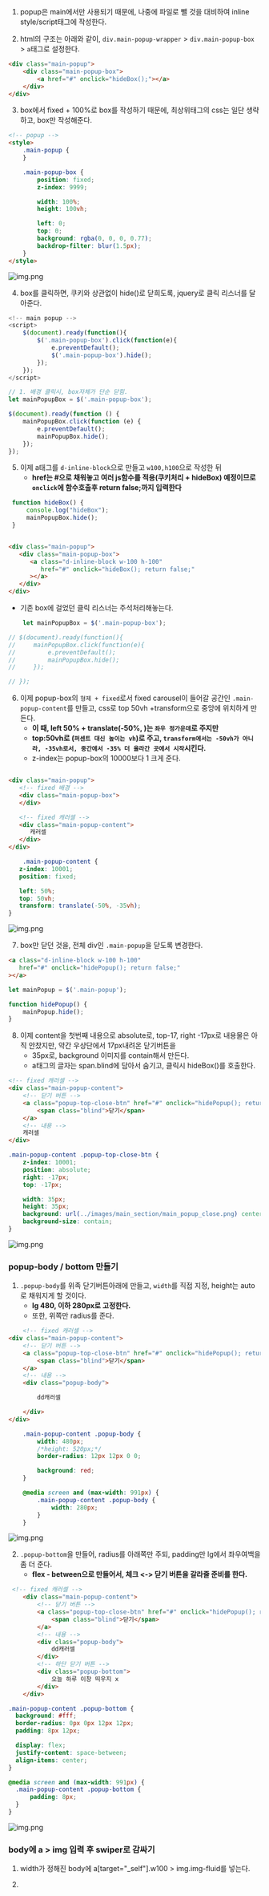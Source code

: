 1. popup은 main에서만 사용되기 때문에, 나중에 파일로 뺄 것을 대비하여 inline style/script태그에 작성한다.

2. html의 구조는 아래와 같이, `div.main-popup-wrapper` > `div.main-popup-box` > `a`태그로 설정한다.

```html
<div class="main-popup">
    <div class="main-popup-box">
        <a href="#" onclick="hideBox();"></a>
    </div>
</div>
```

3. box에서 fixed + 100%로 box를 작성하기 때문에, 최상위태그의 css는 일단 생략하고, box만 작성해준다.
```html
<!-- popup -->
<style>
    .main-popup {
    }

    .main-popup-box {
        position: fixed;
        z-index: 9999;

        width: 100%;
        height: 100vh;

        left: 0;
        top: 0;
        background: rgba(0, 0, 0, 0.77);
        backdrop-filter: blur(1.5px);
    }
</style>
```
![img.png](../ui/358.png)

4. box를 클릭하면, 쿠키와 상관없이 hide()로 닫희도록, jquery로 클릭 리스너를 달아준다.
```js
<!-- main popup -->
<script>
    $(document).ready(function(){
        $('.main-popup-box').click(function(e){
            e.preventDefault();
            $('.main-popup-box').hide();
        });
    });
</script>
```
```js
// 1. 배경 클릭시, box자체가 단순 닫힘.
let mainPopupBox = $('.main-popup-box');

$(document).ready(function () {
    mainPopupBox.click(function (e) {
        e.preventDefault();
        mainPopupBox.hide();
    });
});
```
5. 이제 a태그를 `d-inline-block`으로 만들고 `w100,h100`으로 작성한 뒤 
   - **href는 #으로 채워놓고 여러 js함수를 적용(쿠키처리 + hideBox) 예정이므로 `onclick`에 함수호출후 return false;까지 입력한다**
```js
 function hideBox() {
     console.log("hideBox");
     mainPopupBox.hide();
 }
```
```html

<div class="main-popup">
   <div class="main-popup-box">
      <a class="d-inline-block w-100 h-100"
         href="#" onclick="hideBox(); return false;"
      ></a>
   </div>
</div>

```
   - 기존 box에 걸었던 클릭 리스너는 주석처리해놓는다.
```js
    let mainPopupBox = $('.main-popup-box');

// $(document).ready(function(){
//     mainPopupBox.click(function(e){
//         e.preventDefault();
//         mainPopupBox.hide();
//     });

// });
```

6. 이제 popup-box의 `형제 + fixed`로서 fixed carousel이 들어갈 공간인 `.main-popup-content`를 만들고, css로 top 50vh +transform으로 중앙에 위치하게 만든다.
   - **이 때, left 50% + translate(-50%, )는 `좌우 정가운데`로 주지만**
   - **top:50vh로 (`퍼센트 대신 높이는 vh`)로 주고, `transform에서는 -50vh가 아니라, -35vh로서, 중간에서 -35% 더 올라간 곳에서 시작`시킨다.**
   - z-index는 popup-box의 10000보다 1 크게 준다.

```html

<div class="main-popup">
   <!-- fixed 배경 -->
   <div class="main-popup-box">
   </div>

   <!-- fixed 캐러셀 -->
   <div class="main-popup-content">
      캐러셀
   </div>
</div>
```

```css
    .main-popup-content {
   z-index: 10001;
   position: fixed;

   left: 50%;
   top: 50vh;
   transform: translate(-50%, -35vh);
}
```
![img.png](../ui/359.png)

7. box만 닫던 것을, 전체 div인 `.main-popup`을 닫도록 변경한다.
```html
<a class="d-inline-block w-100 h-100"
   href="#" onclick="hidePopup(); return false;"
></a>
```
```js
let mainPopup = $('.main-popup');

function hidePopup() {
    mainPopup.hide();
}
```


8. 이제 content을 첫번째 내용으로 absolute로, top-17, right -17px로 내용물은 아직 안찼지만, 약간 우상단에서 17px내려온 닫기버튼을
   - 35px로, background 이미지를 contain해서 만든다.
   - a태그의 글자는 span.blind에 담아서 숨기고, 클릭시 hideBox()를 호출한다.
```html
<!-- fixed 캐러셀 -->
<div class="main-popup-content">
    <!-- 닫기 버튼 -->
    <a class="popup-top-close-btn" href="#" onclick="hidePopup(); return false;">
        <span class="blind">닫기</span>
    </a>
    <!-- 내용 -->
    캐러셀
</div>
```
```css
.main-popup-content .popup-top-close-btn {
    z-index: 10001;
    position: absolute;
    right: -17px;
    top: -17px;

    width: 35px;
    height: 35px;
    background: url(../images/main_section/main_popup_close.png) center no-repeat;
    background-size: contain;
}
```
![img.png](../ui/360.png)


### popup-body / bottom 만들기
1. `.popup-body`를 위족 닫기버튼아래에 만들고, `width`를 직접 지정, height는 auto로 채워지게 할 것이다.
   - **lg 480, 이하 280px로 고정한다.**
   - 또한, 위쪽만 radius를 준다.
```html
    <!-- fixed 캐러셀 -->
<div class="main-popup-content">
    <!-- 닫기 버튼 -->
    <a class="popup-top-close-btn" href="#" onclick="hidePopup(); return false;">
        <span class="blind">닫기</span>
    </a>
    <!-- 내용 -->
    <div class="popup-body">

        dd캐러셀

    </div>
</div>
```
```css
    .main-popup-content .popup-body {
        width: 480px;
        /*height: 520px;*/
        border-radius: 12px 12px 0 0;

        background: red;
    }

    @media screen and (max-width: 991px) {
        .main-popup-content .popup-body {
            width: 280px;
        }
    }
```
![img.png](../ui/361.png)

2. `.popup-bottom`을 만들어, radius를 아래쪽만 주되, padding만 lg에서 좌우여백을 좀 더 준다.
   - **flex - between으로 만들어서, 체크 <-> 닫기 버튼을 갈라줄 준비를 한다.**
```html
 <!-- fixed 캐러셀 -->
    <div class="main-popup-content">
        <!-- 닫기 버튼 -->
        <a class="popup-top-close-btn" href="#" onclick="hidePopup(); return false;">
            <span class="blind">닫기</span>
        </a>
        <!-- 내용 -->
        <div class="popup-body">
            dd캐러셀
        </div>
        <!-- 하단 닫기 버튼 -->
        <div class="popup-bottom">
            오늘 하루 이창 띄우지 x
        </div>
    </div>
```
```css
.main-popup-content .popup-bottom {
  background: #fff;
  border-radius: 0px 0px 12px 12px;
  padding: 8px 12px;

  display: flex;
  justify-content: space-between;
  align-items: center;
}

@media screen and (max-width: 991px) {
  .main-popup-content .popup-bottom {
      padding: 8px;
  }
}
```
![img.png](../ui/362.png)


### body에 a > img 입력 후 swiper로 감싸기
1. width가 정해진 body에 a[target="_self"].w100 > img.img-fluid를 넣는다.

2. 
